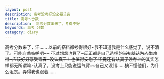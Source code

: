 ```yaml
---
layout: post
description: 高考没考好没必要沮丧
title: 高考～分数
description:  高考分数出来了，考得不好
keywords: 高考 分数
category: diary
---
```

高考分数来了，汗……  以前的搭档都考得很好~我不知道我是什么感觉了，说不清了。可能有些嫉妒吧~~ 不过想想也算了~反正都是自己选择的~~当初就认为人生难得~应该好好享受青春~没认真干！也值得安慰了  毕竟还有认真了没考上的~~其实怎样都无所谓嘛~认真了，没考上只能说运气背~~自己又没错……搞不懂他们，为什么沮丧。弄得我也跟着…… 
